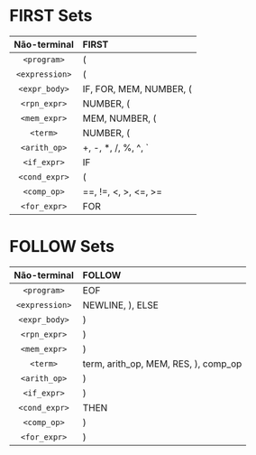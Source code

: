 # FIRST Sets

| Não-terminal   | FIRST                       |
|:--------------:|:----------------------------|
| `<program>`    | (                           |
| `<expression>` | (                           |
| `<expr_body>`  | IF, FOR, MEM, NUMBER, (     |
| `<rpn_expr>`   | NUMBER, (                   |
| `<mem_expr>`   | MEM, NUMBER, (              |
| `<term>`       | NUMBER, (                   |
| `<arith_op>`   | +, -, *, /, %, ^, \`        |
| `<if_expr>`    | IF                          |
| `<cond_expr>`  | (                           |
| `<comp_op>`    | ==, !=, <, >, <=, >=        |
| `<for_expr>`   | FOR                         |

# FOLLOW Sets

| Não-terminal   | FOLLOW                                   |
|:--------------:|:-----------------------------------------|
| `<program>`    | EOF                                      |
| `<expression>` | NEWLINE, ), ELSE                         |
| `<expr_body>`  | )                                        |
| `<rpn_expr>`   | )                                        |
| `<mem_expr>`   | )                                        |
| `<term>`       | term, arith_op, MEM, RES, ), comp_op     |
| `<arith_op>`   | )                                        |
| `<if_expr>`    | )                                        |
| `<cond_expr>`  | THEN                                     |
| `<comp_op>`    | )                                        |
| `<for_expr>`   | )                                        |